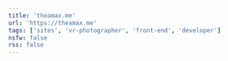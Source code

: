 ```yaml
---
title: 'theamax.me'
url: 'https://theamax.me'
tags: ['sites', 'vr-photographer', 'front-end', 'developer']
nsfw: false
rss: false
---
```


